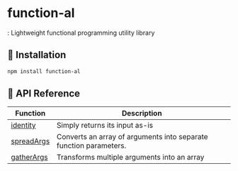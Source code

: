 # function-al

: Lightweight functional programming utility library

## 📌 Installation

```sh
npm install function-al
```

## 📌 API Reference

| Function                                 | Description                                                       |
| ---------------------------------------- | ----------------------------------------------------------------- |
| [identity](./src/identity/README.md)     | Simply returns its input as-is                                    |
| [spreadArgs](./src/spreadArgs/README.md) | Converts an array of arguments into separate function parameters. |
| [gatherArgs](./src/gatherArgs/README.md) | Transforms multiple arguments into an array                       |
